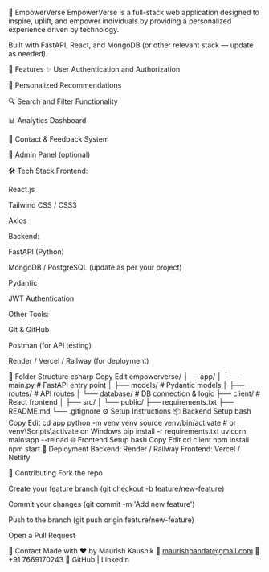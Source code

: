 🚀 EmpowerVerse
EmpowerVerse is a full-stack web application designed to inspire, uplift, and empower individuals by providing a personalized experience driven by technology.

Built with FastAPI, React, and MongoDB (or other relevant stack — update as needed).

📌 Features
✨ User Authentication and Authorization

🧠 Personalized Recommendations

🔍 Search and Filter Functionality

📊 Analytics Dashboard

📨 Contact & Feedback System

📂 Admin Panel (optional)

🛠️ Tech Stack
Frontend:

React.js

Tailwind CSS / CSS3

Axios

Backend:

FastAPI (Python)

MongoDB / PostgreSQL (update as per your project)

Pydantic

JWT Authentication

Other Tools:

Git & GitHub

Postman (for API testing)

Render / Vercel / Railway (for deployment)

📁 Folder Structure
csharp
Copy
Edit
empowerverse/
├── app/
│   ├── main.py              # FastAPI entry point
│   ├── models/              # Pydantic models
│   ├── routes/              # API routes
│   └── database/            # DB connection & logic
├── client/                  # React frontend
│   ├── src/
│   └── public/
├── requirements.txt
├── README.md
└── .gitignore
⚙️ Setup Instructions
📦 Backend Setup
bash
Copy
Edit
cd app
python -m venv venv
source venv/bin/activate      # or venv\Scripts\activate on Windows
pip install -r requirements.txt
uvicorn main:app --reload
🌐 Frontend Setup
bash
Copy
Edit
cd client
npm install
npm start
🚀 Deployment
Backend: Render / Railway
Frontend: Vercel / Netlify

🤝 Contributing
Fork the repo

Create your feature branch (git checkout -b feature/new-feature)

Commit your changes (git commit -m 'Add new feature')

Push to the branch (git push origin feature/new-feature)

Open a Pull Request

📧 Contact
Made with ❤️ by Maurish Kaushik
📧 maurishpandat@gmail.com
📱 +91 7669170243
🔗 GitHub | LinkedIn
